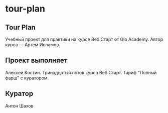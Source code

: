 # tour-plan

## Tour Plan
Учебный проект для практики на курсе Веб Старт от Glo Academy. Автор курса — Артем Исламов.

## Проект выполняет
Алексей Костин. Тринадцатый поток курса Веб Старт. Тариф "Полный фарш" с куратором.

## Куратор
Антон Шахов
